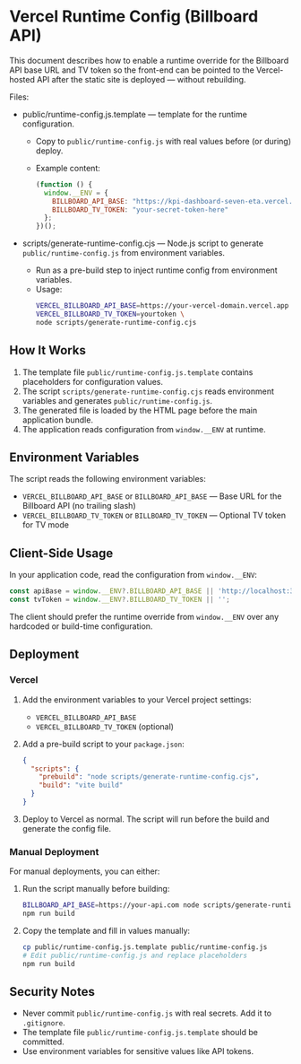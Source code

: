# Vercel Runtime Config (Billboard API)

This document describes how to enable a runtime override for the Billboard API base URL and TV token so the front-end can be pointed to the Vercel-hosted API after the static site is deployed — without rebuilding.

Files:
- public/runtime-config.js.template — template for the runtime configuration.
  - Copy to `public/runtime-config.js` with real values before (or during) deploy.
  - Example content:

    ```javascript
    (function () {
      window.__ENV = {
        BILLBOARD_API_BASE: "https://kpi-dashboard-seven-eta.vercel.app",
        BILLBOARD_TV_TOKEN: "your-secret-token-here"
      };
    })();
    ```

- scripts/generate-runtime-config.cjs — Node.js script to generate `public/runtime-config.js` from environment variables.
  - Run as a pre-build step to inject runtime config from environment variables.
  - Usage:
    ```bash
    VERCEL_BILLBOARD_API_BASE=https://your-vercel-domain.vercel.app \
    VERCEL_BILLBOARD_TV_TOKEN=yourtoken \
    node scripts/generate-runtime-config.cjs
    ```

## How It Works

1. The template file `public/runtime-config.js.template` contains placeholders for configuration values.
2. The script `scripts/generate-runtime-config.cjs` reads environment variables and generates `public/runtime-config.js`.
3. The generated file is loaded by the HTML page before the main application bundle.
4. The application reads configuration from `window.__ENV` at runtime.

## Environment Variables

The script reads the following environment variables:

- `VERCEL_BILLBOARD_API_BASE` or `BILLBOARD_API_BASE` — Base URL for the Billboard API (no trailing slash)
- `VERCEL_BILLBOARD_TV_TOKEN` or `BILLBOARD_TV_TOKEN` — Optional TV token for TV mode

## Client-Side Usage

In your application code, read the configuration from `window.__ENV`:

```javascript
const apiBase = window.__ENV?.BILLBOARD_API_BASE || 'http://localhost:3000';
const tvToken = window.__ENV?.BILLBOARD_TV_TOKEN || '';
```

The client should prefer the runtime override from `window.__ENV` over any hardcoded or build-time configuration.

## Deployment

### Vercel

1. Add the environment variables to your Vercel project settings:
   - `VERCEL_BILLBOARD_API_BASE`
   - `VERCEL_BILLBOARD_TV_TOKEN` (optional)

2. Add a pre-build script to your `package.json`:
   ```json
   {
     "scripts": {
       "prebuild": "node scripts/generate-runtime-config.cjs",
       "build": "vite build"
     }
   }
   ```

3. Deploy to Vercel as normal. The script will run before the build and generate the config file.

### Manual Deployment

For manual deployments, you can either:

1. Run the script manually before building:
   ```bash
   BILLBOARD_API_BASE=https://your-api.com node scripts/generate-runtime-config.cjs
   npm run build
   ```

2. Copy the template and fill in values manually:
   ```bash
   cp public/runtime-config.js.template public/runtime-config.js
   # Edit public/runtime-config.js and replace placeholders
   npm run build
   ```

## Security Notes

- Never commit `public/runtime-config.js` with real secrets. Add it to `.gitignore`.
- The template file `public/runtime-config.js.template` should be committed.
- Use environment variables for sensitive values like API tokens.
